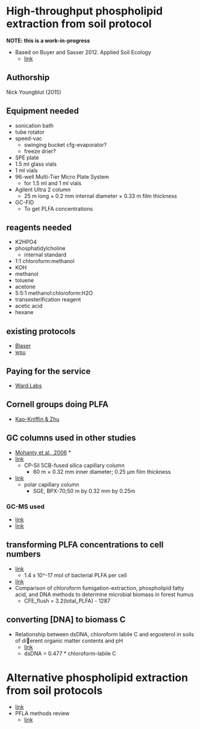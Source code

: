 # High-throughput phospholipid extraction from soil protocol

__NOTE: this is a work-in-progress__

* Based on Buyer and Sasser 2012. Applied Soil Ecology
	* [link](http://www.midi-inc.com/pdf/Rapid_PLFA_Extraction.pdf)


## Authorship

Nick Youngblut (2015)


## Equipment needed

* sonication bath
* tube rotator
* speed-vac
	* swinging bucket cfg-evaporator?
	* freeze drier?
* SPE plate
* 1.5 ml glass vials
* 1 ml vials
* 96-well Multi-Tier Micro Plate System
	* for 1.5 ml and 1 ml vials
* Agilent Ultra 2 column
	* 25 m long × 0.2 mm internal diameter × 0.33 m film thickness
* GC-FID
	* To get PLFA concentrations


## reagents needed

* K2HPO4
* phosphatidylcholine
	* internal standard
* 1:1 chloroform:methanol
* KOH
* methanol
* toluene
* acetone
* 5:5:1 methanol:chloroform:H2O
* transesterification reagent
* acetic acid
* hexane


## existing protocols

* [Blaser](http://nature.berkeley.edu/soilmicro/methods/BalserPLFA.pdf)
* [wsu](http://vegetables.wsu.edu/scri/PLFA_protocolsOnly.pdf)


## Paying for the service

* [Ward Labs](http://wardlab.com/FeeSchedule/WardLabs_FeeSchedule_Web.pdf#page=4)


## Cornell groups doing PLFA

* [Kao-Kniffin & Zhu](http://link.springer.com/article/10.1007%2Fs00248-013-0254-8)
	

## GC columns used in other studies

* [Mohanty et al., 2006](http://aem.asm.org/content/72/2/1346.full.pdf+html)
	* 
* [link](http://onlinelibrary.wiley.com/doi/10.1111/j.1462-2920.2007.01466.x/full)
	* CP-Sil 5CB-fused silica capillary column
		* 60 m × 0.32 mm inner diameter; 0.25 μm film thickness
* [link](http://aem.asm.org/content/72/2/1346.full.pdf+html)
	* polar capillary column 
		* SGE, BPX-70;50  m  by  0.32  mm  by  0.25m
		
### GC-MS used
		
* [link](http://www.sciencedirect.com/science/article/pii/S0038071709004209)
* [link](http://onlinelibrary.wiley.com/doi/10.1111/j.1462-2920.2007.01466.x/full)
 
	
		
## transforming PLFA concentrations to cell numbers

* [link](http://link.springer.com/article/10.1007%2FBF00384433)
	* 1.4 x 10^-17 mol of bacterial PLFA per cell
* [link](http://www.sciencedirect.com/science/article/pii/016864969500046D)
* Comparison of chloroform fumigation-extraction, phospholipid fatty acid,
and DNA methods to determine microbial biomass in forest humus
	* CFE_flush = 3.2(total_PLFA) - 1287
	
## converting [DNA] to biomass C

* Relationship between dsDNA, chloroform labile C and ergosterol in soils of di􏰈erent organic matter contents and pH
	* [link](http://www.sciencedirect.com/science/article/pii/S0038071799002102)
	* dsDNA = 0.477 * chloroform-labile C
	


# Alternative phospholipid extraction from soil protocols

* [link](http://journals.plos.org/plosone/article?id=10.1371/journal.pone.0115775#s2)
* PFLA methods review
	* [link](http://www.sciencedirect.com/science/article/pii/S0016706109000548)


